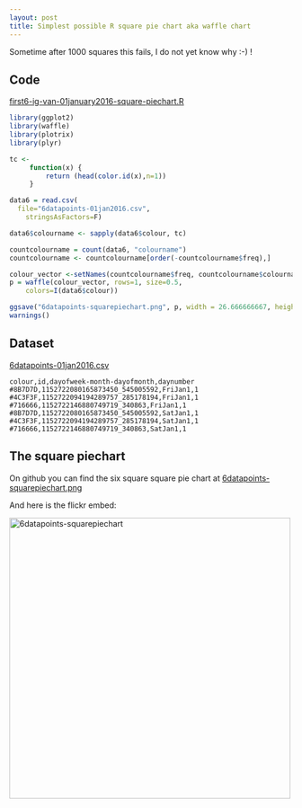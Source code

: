 ```yaml
---
layout: post
title: Simplest possible R square pie chart aka waffle chart
---
```


Sometime after 1000 squares this fails, I do not yet know why :-) !

## Code

[first6-ig-van-01january2016-square-piechart.R](https://github.com/rtanglao/2016-r-rtgram/blob/master/first6-ig-van-01january2016-square-piechart.R)

```R
library(ggplot2)
library(waffle)
library(plotrix)
library(plyr)

tc <-
     function(x) {
         return (head(color.id(x),n=1))
     }

data6 = read.csv(
  file="6datapoints-01jan2016.csv",
    stringsAsFactors=F)

data6$colourname <- sapply(data6$colour, tc)

countcolourname = count(data6, "colourname")
countcolourname <- countcolourname[order(-countcolourname$freq),]

colour_vector <-setNames(countcolourname$freq, countcolourname$colourname)
p = waffle(colour_vector, rows=1, size=0.5, 
    colors=I(data6$colour))

ggsave("6datapoints-squarepiechart.png", p, width = 26.666666667, height = 26.666666667, dpi = 72, limitsize = FALSE) # 26.6666667 = 1920/72dpi
warnings()
```

## Dataset
[6datapoints-01jan2016.csv](https://github.com/rtanglao/2016-r-rtgram/blob/master/6datapoints-01jan2016.csv)

```csv
colour,id,dayofweek-month-dayofmonth,daynumber
#8B7D7D,1152722080165873450_545005592,FriJan1,1
#4C3F3F,1152722094194289757_285178194,FriJan1,1
#716666,1152722146880749719_340863,FriJan1,1
#8B7D7D,1152722080165873450_545005592,SatJan1,1
#4C3F3F,1152722094194289757_285178194,SatJan1,1
#716666,1152722146880749719_340863,SatJan1,1
```

## The square piechart
On github you can find the six square square pie chart at [6datapoints-squarepiechart.png](https://github.com/rtanglao/2016-r-rtgram/blob/master/6datapoints-squarepiechart.png)

And here is the flickr embed:

<a data-flickr-embed="true"  href="https://www.flickr.com/photos/roland/29056444650/in/dateposted-ff/" title="6datapoints-squarepiechart"><img src="https://c3.staticflickr.com/9/8309/29056444650_5624472f95.jpg" width="500" height="500" alt="6datapoints-squarepiechart"></a><script async src="//embedr.flickr.com/assets/client-code.js" charset="utf-8"></script>
